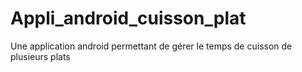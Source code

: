 # Appli_android_cuisson_plat
Une application android permettant de gérer le temps de cuisson de plusieurs plats

